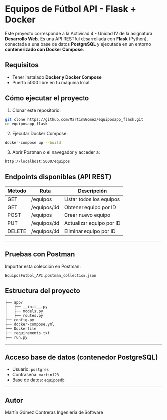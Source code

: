 # Equipos de Fútbol API - Flask + Docker

Este proyecto corresponde a la Actividad 4 - Unidad IV de la asignatura **Desarrollo Web**. Es una API RESTful desarrollada con **Flask** (Python), conectada a una base de datos **PostgreSQL** y ejecutada en un entorno **contenerizado con Docker Compose**.



##  Requisitos

- Tener instalado **Docker y Docker Compose**
- Puerto 5000 libre en tu máquina local



##  Cómo ejecutar el proyecto

1. Clonar este repositorio:

```bash
git clone https://github.com/MartinEGomez/equiposapp_flask.git
cd equiposapp_flask
```

2. Ejecutar Docker Compose:

```bash
docker-compose up --build
```

3. Abrir Postman o el navegador y acceder a:

```
http://localhost:5000/equipos
```



##  Endpoints disponibles (API REST)

| Método | Ruta               | Descripción                   |
|--------|--------------------|-------------------------------|
| GET    | /equipos           | Listar todos los equipos      |
| GET    | /equipos/:id       | Obtener equipo por ID         |
| POST   | /equipos           | Crear nuevo equipo            |
| PUT    | /equipos/:id       | Actualizar equipo por ID      |
| DELETE | /equipos/:id       | Eliminar equipo por ID        |

---

##  Pruebas con Postman

Importar esta colección en Postman:

 `EquiposFutbol_API.postman_collection.json`





##  Estructura del proyecto

```
├── app/
│   ├── __init__.py
│   ├── models.py
│   ├── routes.py
├── config.py
├── docker-compose.yml
├── Dockerfile
├── requirements.txt
├── run.py
```

---

##  Acceso base de datos (contenedor PostgreSQL)

- Usuario: `postgres`
- Contraseña: `martin123`
- Base de datos: `equiposdb`

---

##  Autor

Martín Gómez Contreras
Ingeniería de Software
